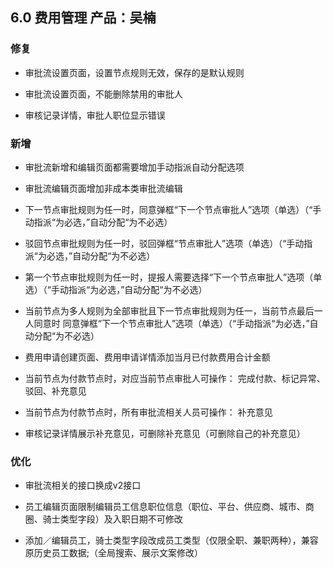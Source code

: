 ## 6.0 费用管理 产品：吴楠

### 修复

* 审批流设置页面，设置节点规则无效，保存的是默认规则

* 审批流设置页面，不能删除禁用的审批人

* 审核记录详情，审批人职位显示错误

### 新增

* 审批流新增和编辑页面都需要增加手动指派自动分配选项

* 审批流编辑页面增加非成本类审批流编辑

* 下一节点审批规则为任一时，同意弹框“下一个节点审批人”选项（单选）（“手动指派“为必选，”自动分配“为不必选）

* 驳回节点审批规则为任一时，驳回弹框“节点审批人”选项（单选）（“手动指派“为必选，”自动分配“为不必选）

* 第一个节点审批规则为任一时，提报人需要选择“下一个节点审批人”选项（单选）（“手动指派“为必选，”自动分配“为不必选）

* 当前节点为多人规则为全部审批且下一节点审批规则为任一，当前节点最后一人同意时 同意弹框“下一个节点审批人”选项（单选）（“手动指派“为必选，”自动分配“为不必选）

* 费用申请创建页面、费用申请详情添加当月已付款费用合计金额

* 当前节点为付款节点时，对应当前节点审批人可操作： 完成付款、标记异常、驳回、补充意见

* 当前节点为付款节点时，所有审批流相关人员可操作： 补充意见

* 审核记录详情展示补充意见，可删除补充意见（可删除自己的补充意见）

### 优化 

* 审批流相关的接口换成v2接口

* 员工编辑页面限制编辑员工信息职位信息（职位、平台、供应商、城市、商圈、骑士类型字段）及入职日期不可修改

* 添加／编辑员工，骑士类型字段改成员工类型（仅限全职、兼职两种），兼容原历史员工数据;（全局搜索、展示文案修改）

